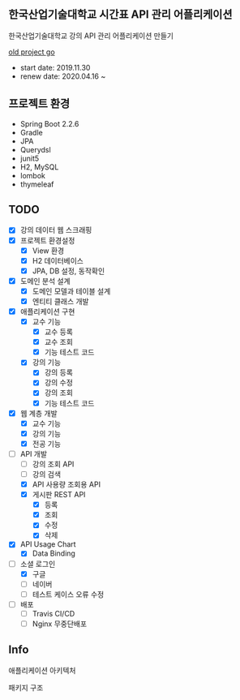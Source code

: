 ## 한국산업기술대학교 시간표 API 관리 어플리케이션
한국산업기술대학교 강의 API 관리 어플리케이션 만들기

[old project go](https://github.com/doorisopen/kpu-schedule/tree/64eab9c9a2c1f03a27407228bf0ed4361a17d07f)

* start date: 2019.11.30 
* renew date: 2020.04.16 ~

## 프로젝트 환경
* Spring Boot 2.2.6
* Gradle
* JPA
* Querydsl
* junit5
* H2, MySQL
* lombok
* thymeleaf

## TODO
* [x] 강의 데이터 웹 스크래핑
* [x] 프로젝트 환경설정
  + [x] View 환경
  + [x] H2 데이터베이스
  + [x] JPA, DB 설정, 동작확인
* [x] 도메인 분석 설계
  + [x] 도메인 모델과 테이블 설계
  + [x] 엔티티 클래스 개발
* [x] 애플리케이션 구현
  + [x] 교수 기능
    - [x] 교수 등록
    - [x] 교수 조회
    - [x] 기능 테스트 코드
  + [x] 강의 기능 
    - [x] 강의 등록 
    - [x] 강의 수정
    - [x] 강의 조회
    - [x] 기능 테스트 코드
* [x] 웹 계층 개발
  + [x] 교수 기능
  + [x] 강의 기능
  + [x] 전공 기능
* [ ] API 개발
  + [ ] 강의 조회 API
  + [ ] 강의 검색
  + [x] API 사용량 조회용 API
  + [x] 게시판 REST API
    - [x] 등록
    - [x] 조회
    - [x] 수정
    - [x] 삭제
* [x] API Usage Chart
  + [x] Data Binding
* [ ] 소셜 로그인
  + [x] 구글
  + [ ] 네이버
  + [ ] 테스트 케이스 오류 수정
* [ ] 배포
  + [ ] Travis CI/CD
  + [ ] Nginx 무중단배포

## Info
애플리케이션 아키텍처

패키지 구조
